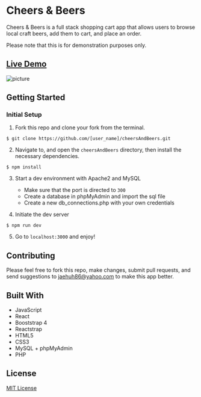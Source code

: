 # Cheers & Beers

Cheers & Beers is a full stack shopping cart app that allows users to browse local craft beers, add them to cart, and place an order.

Please note that this is for demonstration purposes only.

## [Live Demo](https://cheersandbeers.jaehuh.network/)
![picture](./server/images/general/readMe.gif)


## Getting Started

### Initial Setup

1. Fork this repo and clone your fork from the terminal.   

```$ git clone https://github.com/[user_name]/cheersAndBeers.git```

2. Navigate to, and open the `cheersAndBeers` directory, then install the necessary dependencies.

``` $ npm install ```

3. Start a dev environment with Apache2 and MySQL
   * Make sure that the port is directed to ```300```
   * Create a database in phpMyAdmin and import the sql file
   * Create a new db_connections.php with your own credentials

4. Initiate the dev server

``` $ npm run dev ```

5. Go to `localhost:3000` and enjoy!

## Contributing

Please feel free to fork this repo, make changes, submit pull requests, and send suggestions to jaehuh86@yahoo.com to make this app better.

## Built With

* JavaScript
* React
* Booststrap 4
* Reactstrap
* HTML5
* CSS3
* MySQL + phpMyAdmin
* PHP

## License
[MIT License](https://opensource.org/licenses/mit-license.php)

